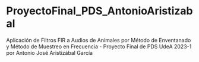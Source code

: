 # ProyectoFinal_PDS_AntonioAristizabal
Aplicación de Filtros FIR a Audios de Animales por Método de Enventanado y Método de Muestreo en Frecuencia - Proyecto Final de PDS UdeA 2023-1 por Antonio José Aristizábal García
